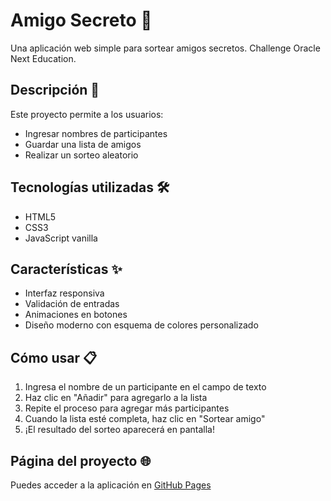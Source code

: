 # Amigo Secreto 🎁

Una aplicación web simple para sortear amigos secretos. Challenge Oracle Next Education.

## Descripción 📝

Este proyecto permite a los usuarios:

- Ingresar nombres de participantes
- Guardar una lista de amigos
- Realizar un sorteo aleatorio

## Tecnologías utilizadas 🛠️

- HTML5
- CSS3
- JavaScript vanilla

## Características ✨

- Interfaz responsiva
- Validación de entradas
- Animaciones en botones
- Diseño moderno con esquema de colores personalizado

## Cómo usar 📋

1. Ingresa el nombre de un participante en el campo de texto
2. Haz clic en "Añadir" para agregarlo a la lista
3. Repite el proceso para agregar más participantes
4. Cuando la lista esté completa, haz clic en "Sortear amigo"
5. ¡El resultado del sorteo aparecerá en pantalla!

## Página del proyecto 🌐

Puedes acceder a la aplicación en [GitHub Pages](https://lucort91.github.io/Alura-Amigo-Secreto/)
